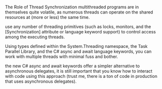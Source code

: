 The Role of Thread Synchronization
multithreaded programs are in themselves quite volatile, as numerous
threads can operate on the shared resources at (more or less) the same time.

use any number of threading primitives
(such as locks, monitors, and the [Synchronization] attribute or language keyword support) to control
access among the executing threads.

Using types defined
within the System.Threading namespace, the Task Parallel Library, and the C# async and await language
keywords, you can work with multiple threads with minimal fuss and bother.

the new C# async and await
keywords offer a simpler alternative to asynchronous delegates, it is still important that you know how to
interact with code using this approach (trust me, there is a ton of code in production that uses asynchronous
delegates).


